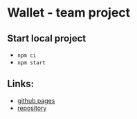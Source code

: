 # Wallet - team project

## Start local project

- `npm ci`
- `npm start`

## Links:

- [github pages](https://majorprestige.github.io/wallet_front)
- [repository](https://github.com/MajorPrestige/wallet_front)